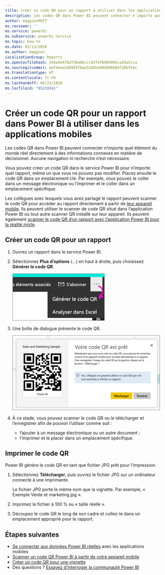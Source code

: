 ```yaml
---
title: Créer un code QR pour un rapport à utiliser dans les applications mobiles Power BI
description: Les codes QR dans Power BI peuvent connecter n’importe quel élément du monde réel directement à des informations connexes en matière de décisionnel dans l’application mobile Power BI. Aucune navigation ni recherche n’est nécessaire.
author: maggiesMSFT
ms.reviewer: ''
ms.service: powerbi
ms.subservice: powerbi-service
ms.topic: how-to
ms.date: 03/13/2018
ms.author: maggies
LocalizationGroup: Reports
ms.openlocfilehash: 544a4e476d730a6bccc02f476903005ca19a5cca
ms.sourcegitcommit: eef4eee24695570ae3186b4d8d99660df16bf54c
ms.translationtype: HT
ms.contentlocale: fr-FR
ms.lasthandoff: 06/23/2020
ms.locfileid: "85219341"
---
```

# <a name="create-a-qr-code-for-a-report-in-power-bi-to-use-in-the-mobile-apps"></a>Créer un code QR pour un rapport dans Power BI à utiliser dans les applications mobiles
Les codes QR dans Power BI peuvent connecter n’importe quel élément du monde réel directement à des informations connexes en matière de décisionnel. Aucune navigation ni recherche n’est nécessaire.

Vous pouvez créer un code QR dans le service Power BI pour n’importe quel rapport, même un que vous ne pouvez pas modifier. Placez ensuite le code QR dans un emplacement clé. Par exemple, vous pouvez le coller dans un message électronique ou l’imprimer et le coller dans un emplacement spécifique. 

Les collègues avec lesquels vous avez partagé le rapport peuvent scanner le code QR pour accéder au rapport directement à partir de [leur appareil mobile](../consumer/mobile/mobile-apps-qr-code.md). Ils peuvent utiliser le scanner de code QR situé dans l’application Power BI ou tout autre scanner QR installé sur leur appareil. Ils peuvent également [scanner le code QR d’un rapport avec l’application Power BI pour la réalité mixte](../consumer/mobile/mobile-mixed-reality-app.md#scan-a-report-qr-code-in-holographic-view).

## <a name="create-a-qr-code-for-a-report"></a>Créer un code QR pour un rapport
1. Ouvrez un rapport dans le service Power BI.
2. Sélectionnez **Plus d’options** (...) en haut à droite, puis choisissez **Générer le code QR**. 
   
    ![](media/service-create-qr-code-for-report/power-bi-create-qr-code-report.png)
3. Une boîte de dialogue présente le code QR. 
   
    ![](media/service-create-qr-code-for-report/powerbi_report_qrcode.png)
4. À ce stade, vous pouvez scanner le code QR ou le télécharger et l’enregistrer afin de pouvoir l’utiliser comme suit : 
   
   * l’ajouter à un message électronique ou un autre document ; 
   * l’imprimer et le placer dans un emplacement spécifique. 

## <a name="print-the-qr-code"></a>Imprimer le code QR
Power BI génère le code QR en tant que fichier JPG prêt pour l’impression. 

1. Sélectionnez **Télécharger**, puis ouvrez le fichier JPG sur un ordinateur connecté à une imprimante.  
   
   Le fichier JPG porte le même nom que la vignette. Par exemple, « Exemple Vente et marketing.jpg ».
   
1. Imprimez le fichier à 100 % ou « taille réelle ».  
2. Découpez le code QR le long de son cadre et collez-le dans un emplacement approprié pour le rapport. 

## <a name="next-steps"></a>Étapes suivantes
* [Se connecter aux données Power BI réelles](../consumer/mobile/mobile-apps-data-in-real-world-context.md) avec les applications mobiles
* [Scanner un code QR Power BI à partir de votre appareil mobile](../consumer/mobile/mobile-apps-qr-code.md)
* [Créer un code QR pour une vignette](service-create-qr-code-for-tile.md)
* Des questions ? [Essayez d’interroger la communauté Power BI](https://community.powerbi.com/)
